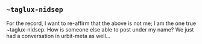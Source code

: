 ## `~taglux-nidsep`
For the record, I want to re-affirm that the above is not me; I am the one true ~taglux-nidsep.  How is someone else able to post under my name?  We just had a conversation in urbit-meta as well...